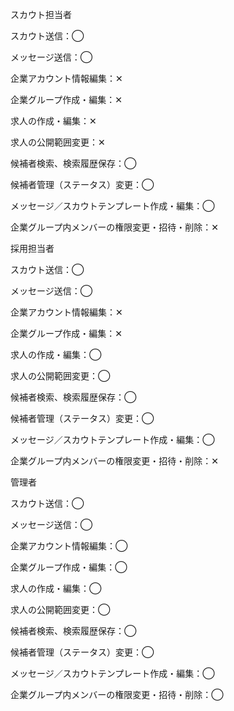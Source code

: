 スカウト担当者

スカウト送信：◯

メッセージ送信：◯

企業アカウント情報編集：✕

企業グループ作成・編集：✕

求人の作成・編集：✕

求人の公開範囲変更：✕

候補者検索、検索履歴保存：◯

候補者管理（ステータス）変更：◯

メッセージ／スカウトテンプレート作成・編集：◯

企業グループ内メンバーの権限変更・招待・削除：✕

採用担当者

スカウト送信：◯

メッセージ送信：◯

企業アカウント情報編集：✕

企業グループ作成・編集：✕

求人の作成・編集：◯

求人の公開範囲変更：◯

候補者検索、検索履歴保存：◯

候補者管理（ステータス）変更：◯

メッセージ／スカウトテンプレート作成・編集：◯

企業グループ内メンバーの権限変更・招待・削除：✕

管理者

スカウト送信：◯

メッセージ送信：◯

企業アカウント情報編集：◯

企業グループ作成・編集：◯

求人の作成・編集：◯

求人の公開範囲変更：◯

候補者検索、検索履歴保存：◯

候補者管理（ステータス）変更：◯

メッセージ／スカウトテンプレート作成・編集：◯

企業グループ内メンバーの権限変更・招待・削除：◯